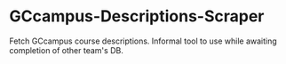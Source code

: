 # GCcampus-Descriptions-Scraper
Fetch GCcampus course descriptions. Informal tool to use while awaiting completion of other team's DB.
